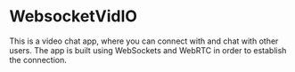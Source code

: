 # WebsocketVidIO

This is a video chat app, where you can connect with and chat with other users. The app is built using WebSockets and WebRTC in order to establish the connection. 
